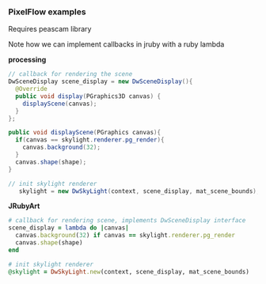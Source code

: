 ### PixelFlow examples

Requires peascam library

Note how we can implement callbacks in jruby with a ruby lambda

__processing__
```java
// callback for rendering the scene
DwSceneDisplay scene_display = new DwSceneDisplay(){
  @Override
  public void display(PGraphics3D canvas) {
    displayScene(canvas);  
  }
};

public void displayScene(PGraphics canvas){
  if(canvas == skylight.renderer.pg_render){
    canvas.background(32);
  }
  canvas.shape(shape);
}

// init skylight renderer
   skylight = new DwSkyLight(context, scene_display, mat_scene_bounds);
```

__JRubyArt__

```ruby
# callback for rendering scene, implements DwSceneDisplay interface
scene_display = lambda do |canvas|
  canvas.background(32) if canvas == skylight.renderer.pg_render
  canvas.shape(shape)
end

# init skylight renderer
@skylight = DwSkyLight.new(context, scene_display, mat_scene_bounds)
```
